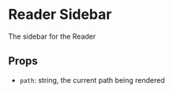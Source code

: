 # Reader Sidebar

The sidebar for the Reader

## Props

- `path`: string, the current path being rendered
